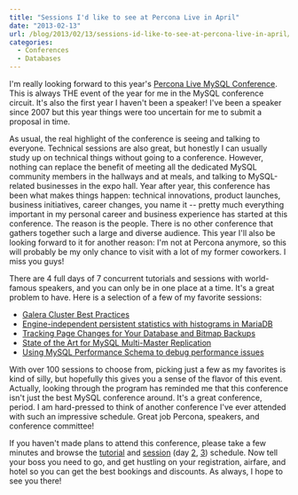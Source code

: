 ```yaml
---
title: "Sessions I'd like to see at Percona Live in April"
date: "2013-02-13"
url: /blog/2013/02/13/sessions-id-like-to-see-at-percona-live-in-april/
categories:
  - Conferences
  - Databases
---
```

I'm really looking forward to this year's [Percona Live MySQL Conference](http://www.percona.com/live/mysql-conference-2013/). This is always THE event of the year for me in the MySQL conference circuit. It's also the first year I haven't been a speaker! I've been a speaker since 2007 but this year things were too uncertain for me to submit a proposal in time.

As usual, the real highlight of the conference is seeing and talking to everyone. Technical sessions are also great, but honestly I can usually study up on technical things without going to a conference. However, nothing can replace the benefit of meeting all the dedicated MySQL community members in the hallways and at meals, and talking to MySQL-related businesses in the expo hall. Year after year, this conference has been what makes things happen: technical innovations, product launches, business initiatives, career changes, you name it -- pretty much everything important in my personal career and business experience has started at this conference. The reason is the people. There is no other conference that gathers together such a large and diverse audience. This year I'll also be looking forward to it for another reason: I'm not at Percona anymore, so this will probably be my only chance to visit with a lot of my former coworkers. I miss you guys!

There are 4 full days of 7 concurrent tutorials and sessions with world-famous speakers, and you can only be in one place at a time. It's a great problem to have. Here is a selection of a few of my favorite sessions:

*   [Galera Cluster Best Practices ](http://www.percona.com/live/mysql-conference-2013/sessions/galera-cluster-best-practices)
*   [Engine-independent persistent statistics with histograms in MariaDB](http://www.percona.com/live/mysql-conference-2013/sessions/engine-independent-persistent-statistics-histograms-mariadb)
*   [Tracking Page Changes for Your Database and Bitmap Backups](http://www.percona.com/live/mysql-conference-2013/sessions/tracking-page-changes-your-database-and-bitmap-backups)
*   [State of the Art for MySQL Multi-Master Replication](http://www.percona.com/live/mysql-conference-2013/sessions/state-art-mysql-multi-master-replication)
*   [Using MySQL Performance Schema to debug performance issues](http://www.percona.com/live/mysql-conference-2013/sessions/using-mysql-performance-schema-debug-performance-issues)

With over 100 sessions to choose from, picking just a few as my favorites is kind of silly, but hopefully this gives you a sense of the flavor of this event. Actually, looking through the program has reminded me that this conference isn't just the best MySQL conference around. It's a great conference, period. I am hard-pressed to think of another conference I've ever attended with such an impressive schedule. Great job Percona, speakers, and conference committee!

If you haven't made plans to attend this conference, please take a few minutes and browse the [tutorial](http://www.percona.com/live/mysql-conference-2013/program/schedule/tutorials) and [session](http://www.percona.com/live/mysql-conference-2013/program/schedule/sessions-day-1) (day [2](http://www.percona.com/live/mysql-conference-2013/program/schedule/sessions-day-2), [3](http://www.percona.com/live/mysql-conference-2013/program/schedule/sessions-day-3)) schedule. Now tell your boss you need to go, and get hustling on your registration, airfare, and hotel so you can get the best bookings and discounts. As always, I hope to see you there!


